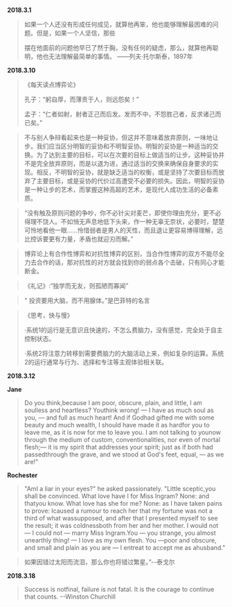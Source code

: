 **2018.3.1**

>  如果一个人还没有形成任何成见，就算他再笨，他也能够理解最困难的问题。但是，如果一个人坚信，那些
>
> 摆在他面前的问题他早已了然于胸，没有任何的疑虑，那么，就算他再聪明，他也无法理解最简单的事情。 ——列夫·托尔斯泰，1897年

 

**2018.3.10**

> 《每天读点博弈论》
>
> 孔子：“躬自厚，而薄责于人，则远怨矣！” 
>
> 孟子：“仁者如射，射者正己而后发。发而不中，不怨胜己者，反求诸己而已矣。”

 

> 不与别人争辩看起来也是一种妥协，但这并不意味着放弃原则，一味地让步。我们应当区分明智的妥协和不明智妥协。明智的妥协是一种适当的交换。为了达到主要的目标，可以在次要的目标上做适当的让步。这种妥协并不是完全放弃原则，而是以退为进，通过适当的交换来确保自身要求的实现。相反，不明智的妥协，就是缺乏适当的权衡，或是坚持了次要目标而放弃了主要目标，或是妥协的代价过高遭受不必要的损失。因此，明智的妥协是一种让步的艺术，而掌握这种高超的艺术，是现代人成功生活的必备素质。

 

> “没有触及原则问题的争吵，你不必针尖对麦芒，即使你理由充分，更不必得理不饶人。不如悄无声息地低下头来，作一种无辜无奈状，必要时，楚楚可怜地看他一眼……怜惜弱者是男人的天性，而且退让更容易博得理解，远比控诉要更有力量，矛盾也就迎刃而解。” 

 

> 博弈论上有合作性博弈和对抗性博弈的区别，当合作性博弈的双方不能尽全力去合作的话，那对抗性的对方就会找到你的弱点各个击破，只有同心才能断金。 

 

> 《礼记》:“独学而无友，则孤陋而寡闻”

 

> " 投资要用大脑，而不用腺体。”是巴菲特的名言

 

> 《思考，快与慢》
>
> ·系统1的运行是无意识且快速的，不怎么费脑力，没有感觉，完全处于自主控制状态。
>
> ·系统2将注意力转移到需要费脑力的大脑活动上来，例如复杂的运算。系统2的运行通常与行为、选择和专注等主观体验相关联。

 

**2018.3.12**

**Jane**

> Do you think,because I am poor, obscure, plain, and little, I am soulless and heartless? Youthink wrong! — I have as much soul as you, — and full as much heart! And if Godhad gifted me with some beauty and much wealth, I should have made it as hardfor you to leave me, as it is now for me to leave you. I am not talking to younow through the medium of custom, conventionalities, nor even of mortal flesh;— it is my spirit that addresses your spirit; just as if both had passedthrough the grave, and we stood at God's feet, equal, — as we are!"

**Rochester**

> "AmI a liar in your eyes?" he asked passionately. "Little sceptic,you shall be convinced. What love have I for Miss Ingram? None: and thatyou know. What love has she for me? None: as I have taken pains to prove: Icaused a rumour to reach her that my fortune was not a third of what wassupposed, and after that I presented myself to see the result; it was coldnessboth from her and her mother. I would not — I could not — marry Miss Ingram.You — you strange, you almost unearthly thing! — I love as my own flesh. You —poor and obscure, and small and plain as you are — I entreat to accept me as ahusband."

 

> 如果因错过太阳而流泪，那么你也将错过繁星。”--泰戈尔

  

**2018.3.18**

> Success is notfinal, failure is not fatal. It is the courage to continue that counts. --Winston Churchill